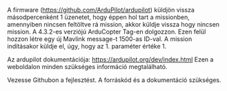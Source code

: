 A firmware (https://github.com/ArduPilot/ardupilot) küldjön vissza másodpercenként 1 üzenetet, hogy éppen hol tart a missionben, amennyiben nincsen feltöltve rá mission, akkor küldje vissza hogy nincsen mission.
A 4.3.2-es verziójú ArduCopter Tag-en dolgozzon.
Ezen felül hozzon létre egy új Mavlink message-t 1500-as ID-val. A mission indításakor küldje el, úgy, hogy az 1. paraméter értéke 1.

Az ardupilot dokumentációja: https://ardupilot.org/dev/index.html Ezen a weboldalon minden szükséges információ megtalálható.

Vezesse Githubon a fejlesztést. A forráskód és a dokumentáció szükséges.